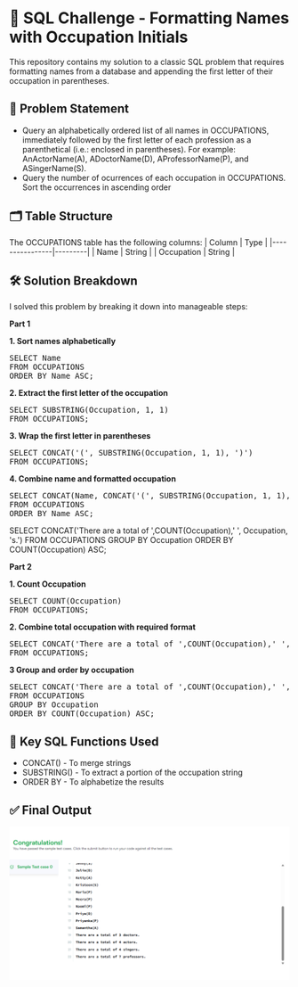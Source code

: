 # 📘 SQL Challenge - Formatting Names with Occupation Initials
This repository contains my solution to a classic SQL problem that requires formatting names from a database and appending the first letter of their occupation in parentheses.

## 🧩 Problem Statement
- Query an alphabetically ordered list of all names in OCCUPATIONS, immediately followed by the first letter of each profession as a parenthetical (i.e.: enclosed in parentheses). For example: AnActorName(A), ADoctorName(D), AProfessorName(P), and ASingerName(S).
- Query the number of ocurrences of each occupation in OCCUPATIONS. Sort the occurrences in ascending order

## 🗂 Table Structure
The OCCUPATIONS table has the following columns:
| Column         | Type    |
|----------------|---------|
| Name   | String  |
| Occupation       | String  |

## 🛠️ Solution Breakdown
I solved this problem by breaking it down into manageable steps:

**Part 1**

**1. Sort names alphabetically**

<pre>SELECT Name 
FROM OCCUPATIONS 
ORDER BY Name ASC;</pre>

**2. Extract the first letter of the occupation**

<pre>SELECT SUBSTRING(Occupation, 1, 1) 
FROM OCCUPATIONS;</pre>

**3. Wrap the first letter in parentheses**

<pre>SELECT CONCAT('(', SUBSTRING(Occupation, 1, 1), ')') 
FROM OCCUPATIONS;</pre>

**4. Combine name and formatted occupation**

<pre>SELECT CONCAT(Name, CONCAT('(', SUBSTRING(Occupation, 1, 1), ')')) 
FROM OCCUPATIONS 
ORDER BY Name ASC;</pre>

SELECT CONCAT('There are a total of ',COUNT(Occupation),' ', Occupation, 's.')
FROM OCCUPATIONS
GROUP BY Occupation 
ORDER BY COUNT(Occupation) ASC;

**Part 2**

**1. Count Occupation**
<pre>SELECT COUNT(Occupation)
FROM OCCUPATIONS;</pre>

**2. Combine total occupation with required format**

<pre>SELECT CONCAT('There are a total of ',COUNT(Occupation),' ', Lower(Occupation), 's.')
FROM OCCUPATIONS;</pre>

**3 Group and order by occupation**

<pre>SELECT CONCAT('There are a total of ',COUNT(Occupation),' ', Lower(Occupation), 's.')
FROM OCCUPATIONS
GROUP BY Occupation 
ORDER BY COUNT(Occupation) ASC;</pre>


## 🧠 Key SQL Functions Used
- CONCAT() - To merge strings
- SUBSTRING() - To extract a portion of the occupation string
- ORDER BY - To alphabetize the results

## ✅ Final Output
![Alt Text](PadCompany.png)

